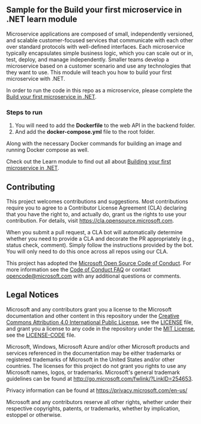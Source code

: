 ## Sample for the Build your first microservice in .NET learn module

Microservice applications are composed of small, independently versioned, and scalable customer-focused services that communicate with each other over standard protocols with well-defined interfaces. Each microservice typically encapsulates simple business logic, which you can scale out or in, test, deploy, and manage independently.  Smaller teams develop a microservice based on a customer scenario and use any technologies that they want to use. This module will teach you how to build your first microservice with .NET.

In order to run the code in this repo as a microservice, please complete the [Build your first microservice in .NET](https://docs.microsoft.com/learn/modules/dotnet-microservices).

### Steps to run

1. You will need to add the **Dockerfile** to the web API in the backend folder.
1. And add the **docker-compose.yml** file to the root folder.

Along with the necessary Docker commands for building an image and running Docker compose as well.

Check out the Learn module to find out all about [Building your first microservice in .NET](https://docs.microsoft.com/learn/modules/dotnet-microservices).


## Contributing

This project welcomes contributions and suggestions.  Most contributions require you to agree to a
Contributor License Agreement (CLA) declaring that you have the right to, and actually do, grant us
the rights to use your contribution. For details, visit https://cla.opensource.microsoft.com.

When you submit a pull request, a CLA bot will automatically determine whether you need to provide
a CLA and decorate the PR appropriately (e.g., status check, comment). Simply follow the instructions
provided by the bot. You will only need to do this once across all repos using our CLA.

This project has adopted the [Microsoft Open Source Code of Conduct](https://opensource.microsoft.com/codeofconduct/).
For more information see the [Code of Conduct FAQ](https://opensource.microsoft.com/codeofconduct/faq/) or
contact [opencode@microsoft.com](mailto:opencode@microsoft.com) with any additional questions or comments.

## Legal Notices

Microsoft and any contributors grant you a license to the Microsoft documentation and other content
in this repository under the [Creative Commons Attribution 4.0 International Public License](https://creativecommons.org/licenses/by/4.0/legalcode),
see the [LICENSE](LICENSE) file, and grant you a license to any code in the repository under the [MIT License](https://opensource.org/licenses/MIT), see the
[LICENSE-CODE](LICENSE-CODE) file.

Microsoft, Windows, Microsoft Azure and/or other Microsoft products and services referenced in the documentation
may be either trademarks or registered trademarks of Microsoft in the United States and/or other countries.
The licenses for this project do not grant you rights to use any Microsoft names, logos, or trademarks.
Microsoft's general trademark guidelines can be found at http://go.microsoft.com/fwlink/?LinkID=254653.

Privacy information can be found at https://privacy.microsoft.com/en-us/

Microsoft and any contributors reserve all other rights, whether under their respective copyrights, patents,
or trademarks, whether by implication, estoppel or otherwise.

